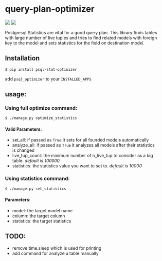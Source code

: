 # query-plan-optimizer
[![](https://img.shields.io/pypi/v/psql-stat-optimizer)](https://pypi.org/project/psql-stat-optimizer/) [![](https://img.shields.io/pypi/djversions/psql-stat-optimizer)](https://pypi.org/project/psql-stat-optimizer/)

Postgresql Statistics are vital for a good query plan. This library finds tables with large number of live tuples and tries to find related models with foreign key to the model and sets statistics for the field on destination model.

## Installation
```bash
$ pip install psql-stat-optimizer
```
add `psql_optimizer` to your `INSTALLED_APPS`

## usage:
### Using full optimize command:

```bash
$ ./manage.py optimize_statistics
```

#### Valid Parameters:
- set_all: if passed as `True` it sets for all founded models automatically
- analyze_all: if passed as `True` it analyzes all models after their statistics is changed
- live_tup_count: the minimum number of n_live_tup to consider as a big table. *default is 100000*
- statistics: the statistics value you want to set to. *default is 10000*

### Using statistics command:

```bash
$ ./manage.py set_statistics
```

#### Parameters:
- model: the target model name
- column: the target column
- statistics: the target statistics

## TODO:
- remove time.sleep which is used for printing
- add command for analyze a table manually

